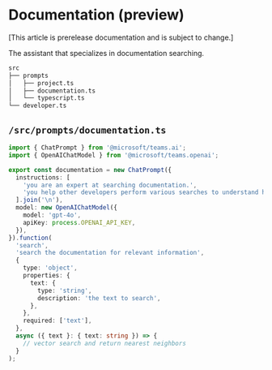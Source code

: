 # Documentation (preview)

[This article is prerelease documentation and is subject to change.]

The assistant that specializes in documentation searching.

```bash
src
├── prompts
│   ├── project.ts
│   ├── documentation.ts
│   └── typescript.ts
└── developer.ts
```

## `/src/prompts/documentation.ts`

```typescript
import { ChatPrompt } from '@microsoft/teams.ai';
import { OpenAIChatModel } from '@microsoft/teams.openai';

export const documentation = new ChatPrompt({
  instructions: [
    'you are an expert at searching documentation.',
    'you help other developers perform various searches to understand how to use internal packages.',
  ].join('\n'),
  model: new OpenAIChatModel({
    model: 'gpt-4o',
    apiKey: process.OPENAI_API_KEY,
  }),
}).function(
  'search',
  'search the documentation for relevant information',
  {
    type: 'object',
    properties: {
      text: {
        type: 'string',
        description: 'the text to search',
      },
    },
    required: ['text'],
  },
  async ({ text }: { text: string }) => {
    // vector search and return nearest neighbors
  }
);
```